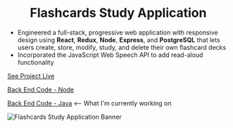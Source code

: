 <h1 align="center">Flashcards Study Application</h1>

- Engineered a full-stack, progressive web application with responsive design using **React**, **Redux**, **Node**, **Express**, and **PostgreSQL** that lets users create, store, modify, study, and delete their own flashcard decks 
- Incorporated the JavaScript Web Speech API to add read-aloud functionality
  
[See Project Live](https://d-mcneil.github.io/flashcards/)

[Back End Code - Node](https://github.com/d-mcneil/flashcards-api)

[Back End Code - Java](https://github.com/d-mcneil/flashcards-api-java) <-- What I'm currently working on
  
![Flashcards Study Application Banner](https://github.com/d-mcneil/flashcards/assets/108340538/d009e301-e570-4d37-b89c-7a4d990136d1)
